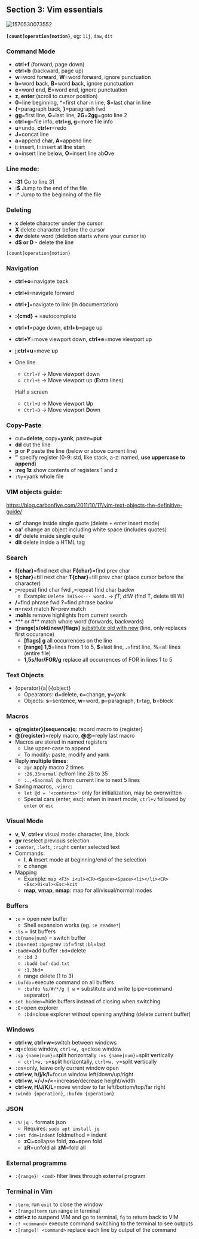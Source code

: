 ## Section 3: Vim essentials

![1570530073552](../../.images/1570530073552.png)

**`[count]operation{motion}`**, eg: `11j`, `daw`, `dit`

### Command Mode

* **ctrl+f** (forward, page down)
* **ctrl+b** (backward, page up)
* **w**=word for**w**ard, **W**=word for**w**ard, ignore punctuation
* **b**=word **b**ack, **B**=word **b**ack, ignore punctuation
* **e**=word **e**nd, **E**=word **e**nd, ignore punctuation
* **z, enter** (scroll to cursor position)
* **0**=line beginning, **^**=first char in line, **$**=last char in line
* **{**=paragraph back, **}**=paragraph fwd
*  **gg**=first line, **G**=last line, **2G**=**2gg**=goto line 2
* **ctrl+g**=file info, **ctrl+g, g**=more file info
* **u**=undo, **ctrl+r**=redo
* **J**=concat line
* **a**=append ch**a**r, **A**=append line
* **i**=insert, **I**=insert at l**I**ne start
* **o**=insert line bel**o**w, **O**=insert line ab**O**ve

### Line mode:

* **:31** Go to line 31
* **:$** Jump to the end of the file
* **:^** Jump to the beginning of the file

### Deleting

* **x** delete character under the cursor
* **X** delete character before the cursor
* **dw** delete word (deletion starts where your cursor is)
* **d$ or D** - delete the line

`[count]operation{motion}`

### Navigation

* **ctrl+o**=navigate back

* **ctrl+i**=navigate forward

* **ctrl+]**=navigate to link (in documentation)

* **:{cmd} + <TAB>**=autocomplete

* **ctrl+f**=page down, **ctrl+b**=page up

* **ctrl+Y**=move viewport down, **ctrl+e**=move viewport up

* jj**ctrl+u**=move **u**p 

* One line

  - `Ctrl+Y` → Move viewport down
  - `Ctrl+E` → Move viewport up (**E**xtra lines)

  Half a screen

  - `Ctrl+U` → Move viewport **U**p
  - `Ctrl+D` → Move viewport **D**own

### Copy-Paste

* cut=**delete**, copy=**yank**, paste=**put**
* **dd** cut the line
* **p** or **P** paste the line (below or above current line)
* **"** specify register (0-9: std, like stack, a-z: named, **use uppercase to append**)
* **:reg 1z** show contents of registers 1 and z
* `:%y`=yank whole file

### VIM objects guide:

https://blog.carbonfive.com/2011/10/17/vim-text-objects-the-definitive-guide/

* **ci'** change inside single quote (delete + enter insert mode)
* **ca'** change an object including white space (includes quotes)
* **di'** delete inside single quite
* **dit** delete inside a HTML tag

### Search

* **f{char}**=**f**ind next char **F{char}**=find prev char
* **t{char}**=**t**ill next char **T{char}**=till prev char (place cursor before the character)
* **;**=repeat find char fwd **,**=repeat find char backw
  * Example: `Delete THIS<<--- word.` -> *fT, dtW* (find T, delete till W)
* **/**=find phrase fwd **?**=find phrase backw
* **n**=next match **N**=prev match
* **:nohls** remove highlights from current search
* *** or #** match whole word (forwards, backwards)
* **:[range]s/old/new/[flags]** <u>substitute old with new</u> (line, only replaces first occurance)
  * **[flags]** **g** all occurrences on the line
  * **[range]** **1,5**=lines from 1 to 5, **$**=last line, **.**=first line, **%**=all lines (entire file)
  * **1,5s/for/FOR/g** replace all occurrences of FOR in lines 1 to 5

### Text Objects

* {operator}{a|i}{object}
  * Opearators: **d**=delete, **c**=change, **y**=yank
  * Objects: **s**=sentence, **w**=word, **p**=paragraph, **t**=tag, **b**=block

### Macros

* **q{register}(sequence)q**: record macro to {register}
* **@{register}**=reply macro, **@@**=reply last macro
* Macros are stored in named registers
  * Use upper-case to append
  * To modify: paste, modify and yank
* Reply **multiple times**:
  * `2@c` apply macro 2 times
  * `:26,35normal @c`from line 26 to 35
  * `:.,+5normal @c` from current line to next 5 lines
* Saving macros, `.vimrc`:
  * `let @d = '<contents>'` only for initialization, may be overwritten
  * Special cars (enter, esc): when in insert mode, `ctrl+v` followed by `enter` or `esc`

### Visual Mode

* **v**, **V**, **ctrl+v** visual mode: character, line, block
* **gv** reselect previous selection
* `:center`, `:left`, `:right` center selected text
* Commands:
  * **I**, **A** insert mode at beginning/end of the selection
  * **c** change
* Mapping
  * Example: `map <F3> i<ul><CR><Space><Space><li></li><CR><Esc>0i<ul><Esc>kcit`
  * **map**, **vmap**, **nmap**: map for all/visual/normal modes

### Buffers

* `:e`  = open new buffer
  * Shell expansion works (eg. `:e readme*`)
* `:ls` = list buffers
* `:b{name|num}` = switch buffer
* `:bn`=next `:bp`=prev `:bf`=first `:bl`=last
* `:badd`=add buffer `:bd`=delete
  * `:bd 3`
  * `:badd buf-dad.txt`
  * `:1,3bd`=
  * range delete (1 to 3)
* `:bufdo`=execute command on all buffers
  * `:bufdo %s/#/*/g | w` = substitute and write (pipe=command separator)
* `set hidden`=hide buffers instead of closing when switching
* `:E`=open explorer
  * `:bd`=close explorer without opening anything (delete current buffer)

### Windows

* **ctrl+w, ctrl+w**=switch between windows
* **:q**=close window, `ctrl+w, q`=close window
* `:sp {name|num}`=s**p**lit horizontally `:vs {name|num}`=split **v**ertically
  * `ctrl+w, s`=**s**plit horizontally, `ctrl+w, v`=split **v**ertically
* `:on`=only, leave only current window open
* **ctrl+w, h/j/k/l**=focus window left/down/up/right
* **ctrl+w, +/-/>/<**=increase/decrease height/width
* **ctrl+w, H/J/K/L**=move window to far left/bottom/top/far right
* ``:windo {operation}``, `:bufdo {operation}`

### JSON
* `:%!jq .` formats json
  * Requires: `sudo apt install jq`
* `:set fdm=indent` foldmethod = indent
  * **zC**=**c**ollapse fold, **zo**=**o**pen fold
  * **zR**=unfold all **zM**=fold all

### External programms

* `:{range}! <cmd>` filter lines through external program

### Terminal in Vim

* `:term`, run `exit` to close the window
* `:[range]term` run range in terminal
* **ctrl+z** to suspend VIM and go to terminal, `fg` to return back to VIM
* `:! <command>` execute command switching to the terminal to see outputs
* `:[range]! <command>` replace each line by output of the command